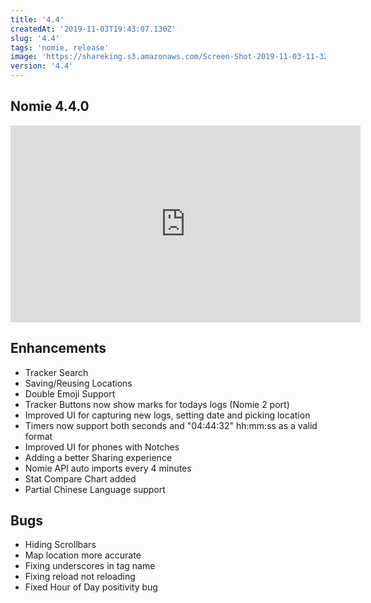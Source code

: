 ```yaml
---
title: '4.4'
createdAt: '2019-11-03T19:43:07.130Z'
slug: '4.4'
tags: 'nomie, release'
image: 'https://shareking.s3.amazonaws.com/Screen-Shot-2019-11-03-11-32-37.71.png'
version: '4.4'
---
```


## Nomie 4.4.0

<iframe width="560" height="315" src="https://www.youtube.com/embed/Lmpytrsj6mg" frameborder="0" allow="accelerometer; autoplay; encrypted-media; gyroscope; picture-in-picture" allowfullscreen></iframe>

## Enhancements

- Tracker Search
- Saving/Reusing Locations
- Double Emoji Support
- Tracker Buttons now show marks for todays logs (Nomie 2 port)
- Improved UI for capturing new logs, setting date and picking location
- Timers now support both seconds and "04:44:32" hh:mm:ss as a valid format
- Improved UI for phones with Notches
- Adding a better Sharing experience
- Nomie API auto imports every 4 minutes
- Stat Compare Chart added
- Partial Chinese Language support

## Bugs

- Hiding Scrollbars
- Map location more accurate
- Fixing underscores in tag name
- Fixing reload not reloading
- Fixed Hour of Day positivity bug
